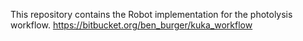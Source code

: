 This repository contains the Robot implementation for the photolysis workflow.
https://bitbucket.org/ben_burger/kuka_workflow
